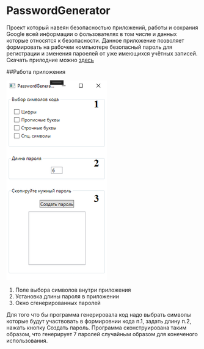 # PasswordGenerator

Проект который навеян безопасностью приложений, работы и сохрания Google всей информации о фользователях в том числе и данных которые относятся к безопасности.
Данное приложение позволяет формировать на рабочем компьютере безопасный пароль для регистрации и зменения пароелей от уже имеющихся учётных записей.
Скачать прилодние можно [здесь](https://disk.yandex.ru/d/geXwgyvVsjkElA)

##Работа приложения

![UI](tempsnip.png)

1. Поле выбора символов внутри приложения
2. Установка длины пароля в приложении
3. Окно сгенерированных паролей

Для того что бы программа генерировала код надо выбрать символы которые будут участвовать в формировнии кода п.1, задать длину п.2, нажать кнопку Создать пароль.
Программа сконструирована таким образом, что генерирует 7 паролей случайным образом для конеченого использования.

